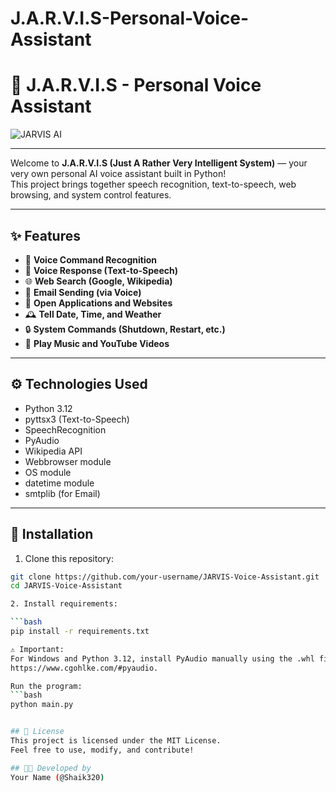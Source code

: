 # J.A.R.V.I.S-Personal-Voice-Assistant

# 🧠 J.A.R.V.I.S - Personal Voice Assistant

![JARVIS AI](https://upload.wikimedia.org/wikipedia/en/3/32/JARVIS_Iron_Man.png)

---
Welcome to **J.A.R.V.I.S (Just A Rather Very Intelligent System)** — your very own personal AI voice assistant built in Python!  
This project brings together speech recognition, text-to-speech, web browsing, and system control features.

---

## ✨ Features
- 🎤 **Voice Command Recognition**
- 💬 **Voice Response (Text-to-Speech)**
- 🌐 **Web Search (Google, Wikipedia)**
- 📧 **Email Sending (via Voice)**
- 📂 **Open Applications and Websites**
- 🕰️ **Tell Date, Time, and Weather**
- 🔒 **System Commands (Shutdown, Restart, etc.)**
- 🎵 **Play Music and YouTube Videos**

---

## ⚙️ Technologies Used
- Python 3.12
- pyttsx3 (Text-to-Speech)
- SpeechRecognition
- PyAudio
- Wikipedia API
- Webbrowser module
- OS module
- datetime module
- smtplib (for Email)

---

## 🚀 Installation

1. Clone this repository:

```bash
git clone https://github.com/your-username/JARVIS-Voice-Assistant.git
cd JARVIS-Voice-Assistant

2. Install requirements:

```bash
pip install -r requirements.txt

⚠️ Important:
For Windows and Python 3.12, install PyAudio manually using the .whl file as explained
https://www.cgohlke.com/#pyaudio.

Run the program:
```bash
python main.py


## 📜 License
This project is licensed under the MIT License.
Feel free to use, modify, and contribute!

## 👨‍💻 Developed by
Your Name (@Shaik320)


